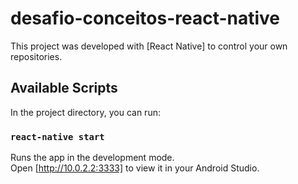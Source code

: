 # desafio-conceitos-react-native

This project was developed with [React Native] to control your own repositories.

## Available Scripts

In the project directory, you can run:

### `react-native start`

Runs the app in the development mode.<br>
Open [http://10.0.2.2:3333] to view it in your Android Studio.

